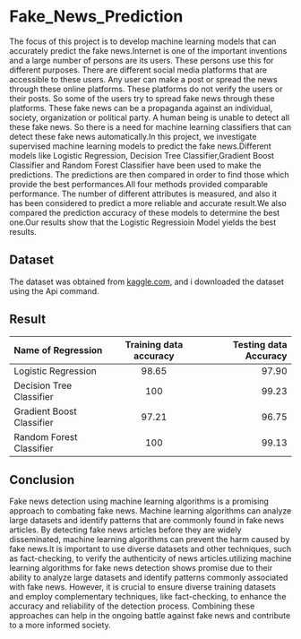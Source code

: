 # Fake_News_Prediction
The focus of this project is to develop machine learning models that can accurately predict the fake news.Internet is one of the important inventions and a large number of persons are its users. These persons use this for different purposes. There are different social media platforms that are accessible to these users. Any user can make a post or spread the news through these online platforms. These platforms do not verify the users or their posts. So some of the users try to spread fake news through these platforms. These fake news can be a propaganda against an individual, society, organization or political party. A human being is unable to detect all these fake news. So there is a need for machine learning classifiers that can detect these fake news automatically.In this project, we investigate supervised machine learning models to predict the fake news.Different models like  Logistic Regression, Decision Tree Classifier,Gradient Boost Classifier and Random Forest Classifier have been used to make the predictions. The predictions are then compared in order to find those which provide the best performances.All four methods provided comparable performance. The number of different attributes is measured, and also it has been considered to predict a more reliable and accurate result.We also compared the prediction accuracy of these models to determine the best one.Our results show that the Logistic Regressioin Model yields the best results.

Dataset
---
The dataset was obtained from [kaggle.com](https://www.kaggle.com/), and i downloaded the dataset using the Api command.

Result
---
| Name of Regression | Training data accuracy | Testing data Accuracy |
| :---         |     :---:      |          ---: |
| Logistic Regression        | 98.65   | 97.90   |
| Decision Tree Classifier    | 100    | 99.23     |
| Gradient Boost Classifier    | 97.21     | 96.75     |
| Random Forest Classifier   | 100      | 99.13     |

Conclusion
---
Fake news detection using machine learning algorithms is a promising approach to combating fake news. Machine learning algorithms can analyze large datasets and identify patterns that are commonly found in fake news articles. By detecting fake news articles before they are widely disseminated, machine learning algorithms can prevent the harm caused by fake news.It is important to use diverse datasets and other techniques, such as fact-checking, to verify the authenticity of news articles.utilizing machine learning algorithms for fake news detection shows promise due to their ability to analyze large datasets and identify patterns commonly associated with fake news. However, it is crucial to ensure diverse training datasets and employ complementary techniques, like fact-checking, to enhance the accuracy and reliability of the detection process. Combining these approaches can help in the ongoing battle against fake news and contribute to a more informed society.
